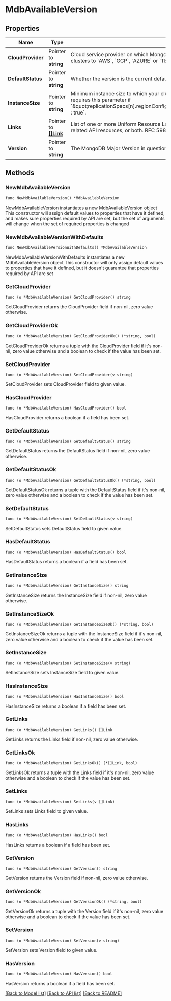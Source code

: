 # MdbAvailableVersion

## Properties

Name | Type | Description | Notes
------------ | ------------- | ------------- | -------------
**CloudProvider** | Pointer to **string** | Cloud service provider on which MongoDB Cloud provisions the hosts. Set dedicated clusters to &#x60;AWS&#x60;, &#x60;GCP&#x60;, &#x60;AZURE&#x60; or &#x60;TENANT&#x60;. | [optional] 
**DefaultStatus** | Pointer to **string** | Whether the version is the current default for the Instance Size and Cloud Provider. | [optional] 
**InstanceSize** | Pointer to **string** | Minimum instance size to which your cluster can automatically scale. MongoDB Cloud requires this parameter if &#x60;\&quot;replicationSpecs[n].regionConfigs[m].autoScaling.compute.scaleDownEnabled\&quot; : true&#x60;. | [optional] 
**Links** | Pointer to [**[]Link**](Link.md) | List of one or more Uniform Resource Locators (URLs) that point to API sub-resources, related API resources, or both. RFC 5988 outlines these relationships. | [optional] [readonly] 
**Version** | Pointer to **string** | The MongoDB Major Version in question. | [optional] 

## Methods

### NewMdbAvailableVersion

`func NewMdbAvailableVersion() *MdbAvailableVersion`

NewMdbAvailableVersion instantiates a new MdbAvailableVersion object
This constructor will assign default values to properties that have it defined,
and makes sure properties required by API are set, but the set of arguments
will change when the set of required properties is changed

### NewMdbAvailableVersionWithDefaults

`func NewMdbAvailableVersionWithDefaults() *MdbAvailableVersion`

NewMdbAvailableVersionWithDefaults instantiates a new MdbAvailableVersion object
This constructor will only assign default values to properties that have it defined,
but it doesn't guarantee that properties required by API are set

### GetCloudProvider

`func (o *MdbAvailableVersion) GetCloudProvider() string`

GetCloudProvider returns the CloudProvider field if non-nil, zero value otherwise.

### GetCloudProviderOk

`func (o *MdbAvailableVersion) GetCloudProviderOk() (*string, bool)`

GetCloudProviderOk returns a tuple with the CloudProvider field if it's non-nil, zero value otherwise
and a boolean to check if the value has been set.

### SetCloudProvider

`func (o *MdbAvailableVersion) SetCloudProvider(v string)`

SetCloudProvider sets CloudProvider field to given value.

### HasCloudProvider

`func (o *MdbAvailableVersion) HasCloudProvider() bool`

HasCloudProvider returns a boolean if a field has been set.
### GetDefaultStatus

`func (o *MdbAvailableVersion) GetDefaultStatus() string`

GetDefaultStatus returns the DefaultStatus field if non-nil, zero value otherwise.

### GetDefaultStatusOk

`func (o *MdbAvailableVersion) GetDefaultStatusOk() (*string, bool)`

GetDefaultStatusOk returns a tuple with the DefaultStatus field if it's non-nil, zero value otherwise
and a boolean to check if the value has been set.

### SetDefaultStatus

`func (o *MdbAvailableVersion) SetDefaultStatus(v string)`

SetDefaultStatus sets DefaultStatus field to given value.

### HasDefaultStatus

`func (o *MdbAvailableVersion) HasDefaultStatus() bool`

HasDefaultStatus returns a boolean if a field has been set.
### GetInstanceSize

`func (o *MdbAvailableVersion) GetInstanceSize() string`

GetInstanceSize returns the InstanceSize field if non-nil, zero value otherwise.

### GetInstanceSizeOk

`func (o *MdbAvailableVersion) GetInstanceSizeOk() (*string, bool)`

GetInstanceSizeOk returns a tuple with the InstanceSize field if it's non-nil, zero value otherwise
and a boolean to check if the value has been set.

### SetInstanceSize

`func (o *MdbAvailableVersion) SetInstanceSize(v string)`

SetInstanceSize sets InstanceSize field to given value.

### HasInstanceSize

`func (o *MdbAvailableVersion) HasInstanceSize() bool`

HasInstanceSize returns a boolean if a field has been set.
### GetLinks

`func (o *MdbAvailableVersion) GetLinks() []Link`

GetLinks returns the Links field if non-nil, zero value otherwise.

### GetLinksOk

`func (o *MdbAvailableVersion) GetLinksOk() (*[]Link, bool)`

GetLinksOk returns a tuple with the Links field if it's non-nil, zero value otherwise
and a boolean to check if the value has been set.

### SetLinks

`func (o *MdbAvailableVersion) SetLinks(v []Link)`

SetLinks sets Links field to given value.

### HasLinks

`func (o *MdbAvailableVersion) HasLinks() bool`

HasLinks returns a boolean if a field has been set.
### GetVersion

`func (o *MdbAvailableVersion) GetVersion() string`

GetVersion returns the Version field if non-nil, zero value otherwise.

### GetVersionOk

`func (o *MdbAvailableVersion) GetVersionOk() (*string, bool)`

GetVersionOk returns a tuple with the Version field if it's non-nil, zero value otherwise
and a boolean to check if the value has been set.

### SetVersion

`func (o *MdbAvailableVersion) SetVersion(v string)`

SetVersion sets Version field to given value.

### HasVersion

`func (o *MdbAvailableVersion) HasVersion() bool`

HasVersion returns a boolean if a field has been set.

[[Back to Model list]](../README.md#documentation-for-models) [[Back to API list]](../README.md#documentation-for-api-endpoints) [[Back to README]](../README.md)


